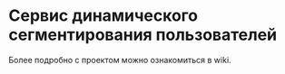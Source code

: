 # Сервис динамического сегментирования пользователей

Более подробно с проектом можно ознакомиться в wiki.